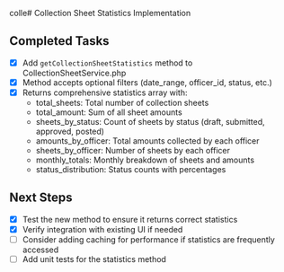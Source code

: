 colle# Collection Sheet Statistics Implementation

## Completed Tasks
- [x] Add `getCollectionSheetStatistics` method to CollectionSheetService.php
- [x] Method accepts optional filters (date_range, officer_id, status, etc.)
- [x] Returns comprehensive statistics array with:
  - total_sheets: Total number of collection sheets
  - total_amount: Sum of all sheet amounts
  - sheets_by_status: Count of sheets by status (draft, submitted, approved, posted)
  - amounts_by_officer: Total amounts collected by each officer
  - sheets_by_officer: Number of sheets by each officer
  - monthly_totals: Monthly breakdown of sheets and amounts
  - status_distribution: Status counts with percentages

## Next Steps
- [x] Test the new method to ensure it returns correct statistics
- [x] Verify integration with existing UI if needed
- [ ] Consider adding caching for performance if statistics are frequently accessed
- [ ] Add unit tests for the statistics method
